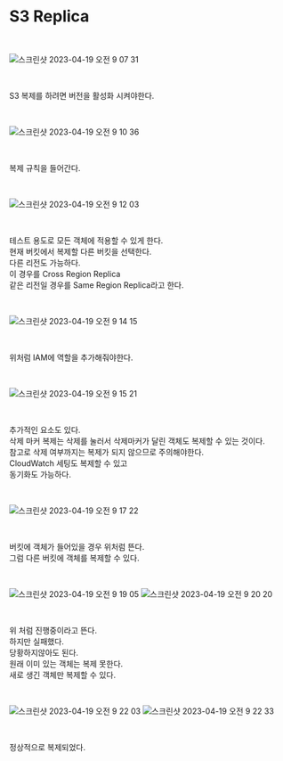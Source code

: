 # S3 Replica

<br>

![스크린샷 2023-04-19 오전 9 07 31](https://user-images.githubusercontent.com/81137234/232930737-4144f57a-aab8-4dde-bada-b4a1b3ad92f4.png)

<br>

S3 복제를 하려면 버전을 활성화 시켜야한다.

<br>

![스크린샷 2023-04-19 오전 9 10 36](https://user-images.githubusercontent.com/81137234/232931095-918f4bdc-9f6f-4347-8484-bb4ac3e31dc2.png)

<br>

복제 규칙을 들어간다.

<br>

![스크린샷 2023-04-19 오전 9 12 03](https://user-images.githubusercontent.com/81137234/232931276-d44e460f-40b1-41ea-8e29-a84b631a6daa.png)

<br>

테스트 용도로 모든 객체에 적용할 수 있게 한다.  
현재 버킷에서 복제할 다른 버킷을 선택한다.  
다른 리전도 가능하다.  
이 경우를 Cross Region Replica  
같은 리전일 경우를 Same Region Replica라고 한다.

<br>

![스크린샷 2023-04-19 오전 9 14 15](https://user-images.githubusercontent.com/81137234/232931512-38a616cb-24bd-40b1-8bde-193df9a6821f.png)

<br>

위처럼 IAM에 역할을 추가해줘야한다.

<br>

![스크린샷 2023-04-19 오전 9 15 21](https://user-images.githubusercontent.com/81137234/232931617-68523bf4-d528-42eb-8bab-135464f32541.png)

<br>

추가적인 요소도 있다.  
삭제 마커 복제는 삭제를 눌러서 삭제마커가 달린 객체도 복제할 수 있는 것이다.  
참고로 삭제 여부까지는 복제가 되지 않으므로 주의해야한다.  
CloudWatch 세팅도 복제할 수 있고  
동기화도 가능하다.

<br>

![스크린샷 2023-04-19 오전 9 17 22](https://user-images.githubusercontent.com/81137234/232932122-0911c02d-dc81-4f11-8aa1-36e3b480aa09.png)


<br>

버킷에 객체가 들어있을 경우 위처럼 뜬다.  
그럼 다른 버킷에 객체를 복제할 수 있다.

<br>

![스크린샷 2023-04-19 오전 9 19 05](https://user-images.githubusercontent.com/81137234/232933057-b2c53299-1015-4fd4-aa7e-e696d591c953.png)
![스크린샷 2023-04-19 오전 9 20 20](https://user-images.githubusercontent.com/81137234/232933801-1ca62fb1-9abc-458b-96f2-f19cc467fede.png)

<br>

위 처럼 진행중이라고 뜬다.  
하지만 실패했다.  
당황하지않아도 된다.  
원래 이미 있는 객체는 복제 못한다.  
새로 생긴 객체만 복제할 수 있다.

<br>

![스크린샷 2023-04-19 오전 9 22 03](https://user-images.githubusercontent.com/81137234/232934661-e6fbbba4-a331-4157-852c-59681675d6d2.png)
![스크린샷 2023-04-19 오전 9 22 33](https://user-images.githubusercontent.com/81137234/232934702-4ebe2470-0839-404f-992a-9f299bf5fe04.png)


<br>

정상적으로 복제되었다.

<br>
